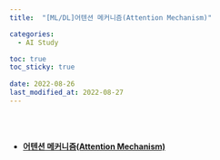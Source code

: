 ```yaml
---
title:  "[ML/DL]어텐션 메커니즘(Attention Mechanism)"

categories:
  - AI Study

toc: true
toc_sticky: true
 
date: 2022-08-26
last_modified_at: 2022-08-27
---
```


<br/><br/>


- [**어텐션 메커니즘(Attention Mechanism)**](https://scratched-rayon-d71.notion.site/Attention-7ab4d021670543cb8c7605711615b507)

